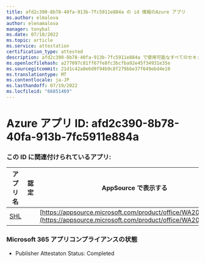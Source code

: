 ```yaml
---
title: afd2c390-8b78-40fa-913b-7fc5911e884a の id 情報のAzure アプリ
ms.author: elmalova
author: elenamalova
manager: tonybal
ms.date: 07/18/2022
ms.topic: article
ms.service: attestation
certification_type: attested
description: afd2c390-8b78-40fa-913b-7fc5911e884a で使用可能なすべてのセキュリティとコンプライアンス情報。
ms.openlocfilehash: a277097c81ff67fe8fc3bcfba92e45f34931e35e
ms.sourcegitcommit: 21d1c42a8e6d9f94b9c8f279bbe37f649ebd4e10
ms.translationtype: MT
ms.contentlocale: ja-JP
ms.lasthandoff: 07/19/2022
ms.locfileid: "66851469"
---
```

# <a name="azure-app-id-afd2c390-8b78-40fa-913b-7fc5911e884a"></a>Azure アプリ ID: afd2c390-8b78-40fa-913b-7fc5911e884a


### <a name="apps-associated-with-this-id"></a>この ID に関連付けられているアプリ:
| **アプリ名** | **認定** | **AppSource で表示する** |
|--------------|---------------|-----------------------|
| [SHL](../forward/WA200002887.md) |  | [https://appsource.microsoft.com/product/office/WA200002887](https://appsource.microsoft.com/product/office/WA200002887) |

### <a name="microsoft-365-app-compliance-status"></a>Microsoft 365 アプリコンプライアンスの状態
- Publisher Attestaton Status: Completed
